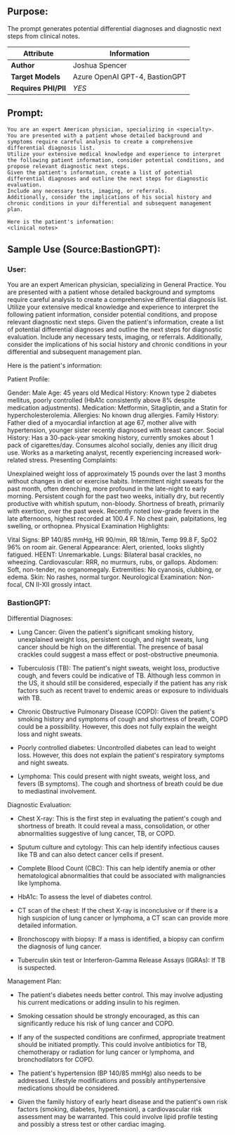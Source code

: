 ## **Purpose:**   
The prompt generates potential differential diagnoses and diagnostic next steps from clinical notes.

| **Attribute** | **Information**       |
|---------------------|-----------------------|
| **Author** | Joshua Spencer |
| **Target Models** | Azure OpenAI GPT-4, BastionGPT |
| **Requires PHI/PII** | *YES* |


## Prompt:
```
You are an expert American physician, specializing in <specialty>.
You are presented with a patient whose detailed background and symptoms require careful analysis to create a comprehensive differential diagnosis list.
Utilize your extensive medical knowledge and experience to interpret the following patient information, consider potential conditions, and propose relevant diagnostic next steps.
Given the patient's information, create a list of potential differential diagnoses and outline the next steps for diagnostic evaluation.
Include any necessary tests, imaging, or referrals. 
Additionally, consider the implications of his social history and chronic conditions in your differential and subsequent management plan.

Here is the patient's information:
<clinical notes>
```

## Sample Use (Source:BastionGPT):

### **User:** 
You are an expert American physician, specializing in General Practice.
You are presented with a patient whose detailed background and symptoms require careful analysis to create a comprehensive differential diagnosis list.
Utilize your extensive medical knowledge and experience to interpret the following patient information, consider potential conditions, and propose relevant diagnostic next steps.
Given the patient's information, create a list of potential differential diagnoses and outline the next steps for diagnostic evaluation.
Include any necessary tests, imaging, or referrals. 
Additionally, consider the implications of his social history and chronic conditions in your differential and subsequent management plan.

Here is the patient's information:

Patient Profile:

Gender: Male
Age: 45 years old
Medical History: Known type 2 diabetes mellitus, poorly controlled (HbA1c consistently above 8% despite medication adjustments).
Medication: Metformin, Sitagliptin, and a Statin for hypercholesterolemia.
Allergies: No known drug allergies.
Family History: Father died of a myocardial infarction at age 67, mother alive with hypertension, younger sister recently diagnosed with breast cancer.
Social History: Has a 30-pack-year smoking history, currently smokes about 1 pack of cigarettes/day. Consumes alcohol socially, denies any illicit drug use. Works as a marketing analyst, recently experiencing increased work-related stress.
Presenting Complaints:

Unexplained weight loss of approximately 15 pounds over the last 3 months without changes in diet or exercise habits.
Intermittent night sweats for the past month, often drenching, more profound in the late-night to early morning.
Persistent cough for the past two weeks, initially dry, but recently productive with whitish sputum, non-bloody.
Shortness of breath, primarily with exertion, over the past week.
Recently noted low-grade fevers in the late afternoons, highest recorded at 100.4 F.
No chest pain, palpitations, leg swelling, or orthopnea.
Physical Examination Highlights:

Vital Signs: BP 140/85 mmHg, HR 90/min, RR 18/min, Temp 99.8 F, SpO2 96% on room air.
General Appearance: Alert, oriented, looks slightly fatigued.
HEENT: Unremarkable.
Lungs: Bilateral basal crackles, no wheezing.
Cardiovascular: RRR, no murmurs, rubs, or gallops.
Abdomen: Soft, non-tender, no organomegaly.
Extremities: No cyanosis, clubbing, or edema.
Skin: No rashes, normal turgor.
Neurological Examination: Non-focal, CN II-XII grossly intact.

### **BastionGPT:**
Differential Diagnoses:

- Lung Cancer: Given the patient's significant smoking history, unexplained weight loss, persistent cough, and night sweats, lung cancer should be high on the differential. The presence of basal crackles could suggest a mass effect or post-obstructive pneumonia.

- Tuberculosis (TB): The patient's night sweats, weight loss, productive cough, and fevers could be indicative of TB. Although less common in the US, it should still be considered, especially if the patient has any risk factors such as recent travel to endemic areas or exposure to individuals with TB.

- Chronic Obstructive Pulmonary Disease (COPD): Given the patient's smoking history and symptoms of cough and shortness of breath, COPD could be a possibility. However, this does not fully explain the weight loss and night sweats.

- Poorly controlled diabetes: Uncontrolled diabetes can lead to weight loss. However, this does not explain the patient's respiratory symptoms and night sweats.

- Lymphoma: This could present with night sweats, weight loss, and fevers (B symptoms). The cough and shortness of breath could be due to mediastinal involvement.

Diagnostic Evaluation:

- Chest X-ray: This is the first step in evaluating the patient's cough and shortness of breath. It could reveal a mass, consolidation, or other abnormalities suggestive of lung cancer, TB, or COPD.

- Sputum culture and cytology: This can help identify infectious causes like TB and can also detect cancer cells if present.

- Complete Blood Count (CBC): This can help identify anemia or other hematological abnormalities that could be associated with malignancies like lymphoma.

- HbA1c: To assess the level of diabetes control.

- CT scan of the chest: If the chest X-ray is inconclusive or if there is a high suspicion of lung cancer or lymphoma, a CT scan can provide more detailed information.

- Bronchoscopy with biopsy: If a mass is identified, a biopsy can confirm the diagnosis of lung cancer.

- Tuberculin skin test or Interferon-Gamma Release Assays (IGRAs): If TB is suspected.

Management Plan:

- The patient's diabetes needs better control. This may involve adjusting his current medications or adding insulin to his regimen.

- Smoking cessation should be strongly encouraged, as this can significantly reduce his risk of lung cancer and COPD.

- If any of the suspected conditions are confirmed, appropriate treatment should be initiated promptly. This could involve antibiotics for TB, chemotherapy or radiation for lung cancer or lymphoma, and bronchodilators for COPD.

- The patient's hypertension (BP 140/85 mmHg) also needs to be addressed. Lifestyle modifications and possibly antihypertensive medications should be considered.

- Given the family history of early heart disease and the patient's own risk factors (smoking, diabetes, hypertension), a cardiovascular risk assessment may be warranted. This could involve lipid profile testing and possibly a stress test or other cardiac imaging.
